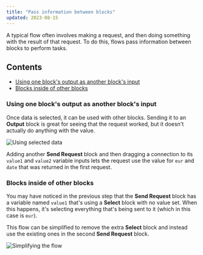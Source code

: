 ```yaml
---
title: "Pass information between blocks"
updated: 2023-08-15
---
```


A typical flow often involves making a request, and then doing something with the result of that request. To do this, flows pass information between blocks to perform tasks.

## Contents

* [Using one block's output as another block's input](#using-one-blocks-output-as-another-blocks-input)
* [Blocks inside of other blocks](#blocks-inside-of-other-blocks)

### Using one block's output as another block's input

Once data is selected, it can be used with other blocks. Sending it to an **Output** block is great for seeing that the request worked, but it doesn't actually do anything with the value.

<img src="https://assets.postman.com/postman-labs-docs/concepts/updated-using-selected-data.gif" alt="Using selected data" fetchpriority="low" loading="lazy" />

Adding another **Send Request** block and then dragging a connection to its `value1` and `value2` variable inputs lets the request use the value for `eur` and `date` that was returned in the first request.

### Blocks inside of other blocks

You may have noticed in the previous step that the **Send Request** block has a variable named `value1` that's using a **Select** block with no value set. When this happens, it's selecting everything that's being sent to it (which in this case is `eur`).

This flow can be simplified to remove the extra **Select** block and instead use the existing ones in the second **Send Request** block.

<img src="https://assets.postman.com/postman-labs-docs/concepts/updated-simplifying-the-flow.gif" alt="Simplifying the flow" fetchpriority="low" loading="lazy" />
